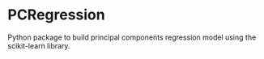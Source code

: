 # PCRegression
Python package to build principal components regression model using the scikit-learn library.
